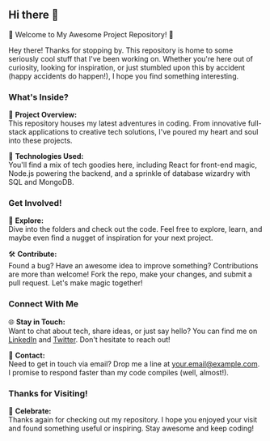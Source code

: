 ## Hi there 👋

👋 Welcome to My Awesome Project Repository! 👋

Hey there! Thanks for stopping by. This repository is home to some seriously cool stuff that I've been working on. Whether you're here out of curiosity, looking for inspiration, or just stumbled upon this by accident (happy accidents do happen!), I hope you find something interesting.

### What's Inside?

🚀 **Project Overview:**  
   This repository houses my latest adventures in coding. From innovative full-stack applications to creative tech solutions, I've poured my heart and soul into these projects.

🔧 **Technologies Used:**  
   You'll find a mix of tech goodies here, including React for front-end magic, Node.js powering the backend, and a sprinkle of database wizardry with SQL and MongoDB.

### Get Involved!

🌟 **Explore:**  
   Dive into the folders and check out the code. Feel free to explore, learn, and maybe even find a nugget of inspiration for your next project.

🛠️ **Contribute:**  
   Found a bug? Have an awesome idea to improve something? Contributions are more than welcome! Fork the repo, make your changes, and submit a pull request. Let's make magic together!

### Connect With Me

🌐 **Stay in Touch:**  
   Want to chat about tech, share ideas, or just say hello? You can find me on [LinkedIn](https://www.linkedin.com/in/yourusername) and [Twitter](https://twitter.com/yourusername). Don't hesitate to reach out!

📧 **Contact:**  
   Need to get in touch via email? Drop me a line at your.email@example.com. I promise to respond faster than my code compiles (well, almost!).

### Thanks for Visiting!

🎉 **Celebrate:**  
   Thanks again for checking out my repository. I hope you enjoyed your visit and found something useful or inspiring. Stay awesome and keep coding!

